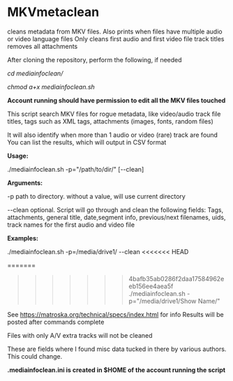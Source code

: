 # MKVmetaclean

cleans metadata from MKV files. Also prints when files have multiple audio or video language files
Only cleans first audio and first video file track titles
removes all attachments


After cloning the repository, perform the following, if needed

*cd mediainfoclean/*

*chmod a+x mediainfoclean.sh*

**Account running should have permission to edit all the MKV files touched**


This script search MKV files for rogue metadata, like video/audio track file titles,
tags such as XML tags, attachments (images, fonts, random files)

It will also identify when more than 1 audio or video (rare) track are found
You can list the results, which will output in CSV format

**Usage:**

./mediainfoclean.sh  -p=\"/path/to/dir/\" [--clean]

**Arguments:**

-p path  to directory. without a value, will use current directory
 
--clean  optional. Script will go through and clean the following fields:
 Tags, attachments, general title, date,segment info, previous/next filenames, uids,
track names for the first audio and video file

**Examples:**

./mediainfoclean.sh -p=/media/drive1/ --clean
<<<<<<< HEAD

=======
>>>>>>> 4bafb35ab0286f2daa17584962eeb156ee4aea5f
./mediainfoclean.sh -p="/media/drive1/Show Name/"


See https://matroska.org/technical/specs/index.html for info
Results will be posted after commands complete

Files with only A/V extra tracks will not be cleaned

These are fields where I found misc data tucked in there by various authors. This could change.
    
**.mediainfoclean.ini is created in \$HOME of the account running the script**

